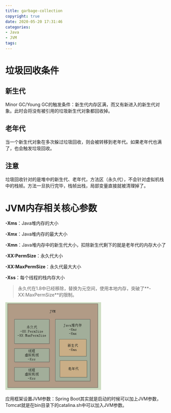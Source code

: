 ```yaml
---
title: garbage-collection
copyright: true
date: 2020-05-20 17:31:46
categories:
- Java
- JVM
tags:
---
```


# 垃圾回收条件

## 新生代

Minor GC/Young GC的触发条件：新生代内存区满，而又有新进入的新生代对象。此时会将没有被引用的垃圾新生代对象都回收掉。

## 老年代

当一个新生代对象在多次躲过垃圾回收，则会被转移到老年代。如果老年代也满了，也会触发垃圾回收。

<!-- more -->

## 注意

垃圾回收针对的是堆中的新生代、老年代，方法区（永久代），不会针对虚拟机栈中的栈帧。方法一旦执行完毕，栈帧出栈，局部变量直接就被清理掉了。

# JVM内存相关核心参数

**-Xms**：Java堆内存的大小

**-Xmx**：Java堆内存的最大大小

**-Xmn**：Java堆内存中的新生代大小，扣除新生代剩下的就是老年代的内存大小了

**-XX:PermSize**：永久代大小

**-XX:MaxPermSize**：永久代最大大小

**-Xss**：每个线程的栈内存大小

> 永久代在1.8中已经移除，替换为元空间，使用本地内存，突破了**-XX:MaxPermSize**的限制。

<img src="garbage-collection/jvm_memory.jpg" alt="jvm内存" style="zoom:50%;" />

应用框架设置JVM参数：Spring Boot其实就是启动的时候可以加上JVM参数，Tomcat就是在bin目录下的catalina.sh中可以加入JVM参数。

